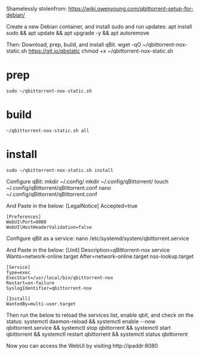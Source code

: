 Shamelessly stolenfrom: https://wiki.owenyoung.com/qbittorrent-setup-for-debian/

Create a new Debian container, and install sudo and run updates:
	apt install sudo && apt update && apt upgrade -y && apt autoremove

Then: Download, prep, build, and install qBit.
	wget -qO ~/qbittorrent-nox-static.sh https://git.io/qbstatic 
	chmod +x ~/qbittorrent-nox-static.sh

# prep
	sudo ~/qbittorrent-nox-static.sh
# build
	~/qbittorrent-nox-static.sh all
# install
	sudo ~/qbittorrent-nox-static.sh install

Configure qBit:
	mkdir ~/.config/
	mkdir ~/.config/qBittorrent/ 
	touch ~/.config/qBittorrent/qBittorrent.conf
	nano ~/.config/qBittorrent/qBittorrent.conf

And Paste in the below:
	[LegalNotice]
	Accepted=true

	[Preferences]
	WebUI\Port=8080
	WebUI\HostHeaderValidation=false

Configure qBit as a service:
	nano /etc/systemd/system/qbittorrent.service 

And Paste in the below:
	[Unit]
	Description=qBittorrent-nox service
	Wants=network-online.target
	After=network-online.target nss-lookup.target

	[Service]
	Type=exec
	ExecStart=/usr/local/bin/qbittorrent-nox
	Restart=on-failure
	SyslogIdentifier=qbittorrent-nox

	[Install]
	WantedBy=multi-user.target

Then run the below to reload the services list, enable qbit, and check on the status:
	systemctl daemon-reload && systemctl enable --now qbittorrent.service && systemctl stop qbittorrent && systemctl start qbittorrent && systemctl restart qbittorrent && systemctl status qbittorrent

Now you can access the WebUI by visiting http://ipaddr:8080

